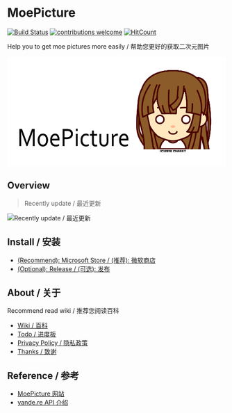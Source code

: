 # MoePicture
[![Build Status](https://jskyzero.visualstudio.com/MoePicture/_apis/build/status/MoePicture-UWP-CI)](https://jskyzero.visualstudio.com/MoePicture/_build/latest?definitionId=1) [![contributions welcome](https://img.shields.io/badge/contributions-welcome-brightgreen.svg?style=flat)](https://github.com/Sushiscript/sushiscrip/issues) [![HitCount](http://hits.dwyl.io/jskyzero/MoePicture.svg)](http://hits.dwyl.io/jskyzero/MoePicture)


Help you to get moe pictures more easily / 帮助您更好的获取二次元图片

![](./MoePicture/Assets/source/MoePicture2.png)

## Overview

> Recently update / 最近更新

![Recently update / 最近更新](https://user-images.githubusercontent.com/20439262/48274490-679aa380-e47e-11e8-8b70-5053864aa281.gif)

## Install / 安装

+ [(Recommend): Microsoft Store / (推荐): 微软商店](https://www.microsoft.com/store/apps/9N7QLFKL7ZRH)
+ [(Optional): Release / (可选): 发布](https://github.com/jskyzero/MoePicture/releases)


## About / 关于

Recommend read wiki / 推荐您阅读百科

+ [Wiki / 百科](https://github.com/jskyzero/MoePicture/wiki)
+ [Todo / 进度板](https://github.com/jskyzero/MoePicture/projects/1)
+ [Privacy Policy / 隐私政策](https://jskyzero.github.io/MoePicture/2018/03/28/privacy_policy.html)
+ [Thanks / 致谢](https://jskyzero.github.io/MoePicture/2017/06/18/thanks.html)

## Reference / 参考

+ [MoePicture 网站](https://jskyzero.github.io/MoePicture/)
+ [yande.re API 介绍](https://jskyzero.github.io/MoePicture/2017/05/12/API.html)
